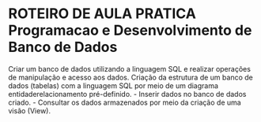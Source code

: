 # ROTEIRO DE AULA PRATICA Programacao e Desenvolvimento de Banco de Dados
 Criar um banco de dados utilizando a linguagem SQL e realizar operações de manipulação e acesso aos dados. Criação da estrutura de um banco de dados (tabelas) com a linguagem SQL por meio de um diagrama entidaderelacionamento pré-definido. - Inserir dados no banco de dados criado. - Consultar os dados armazenados por meio da criação de uma visão (View).
